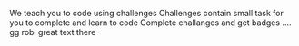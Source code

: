 We teach you to code using challenges
Challenges contain small task for you to complete and learn to code
Complete challanges and get badges .... gg robi great text there
